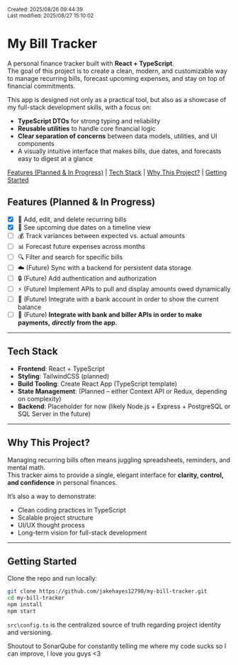 <sub>Created: 2025/08/26 09:44:39
<br/>Last modified: 2025/08/27 15:10:02
</sub>

# My Bill Tracker <!-- omit from toc -->

A personal finance tracker built with **React + TypeScript**.  
The goal of this project is to create a clean, modern, and customizable way to manage recurring bills, forecast upcoming expenses, and stay on top of financial commitments.

This app is designed not only as a practical tool, but also as a showcase of my full-stack development skills, with a focus on:
- **TypeScript DTOs** for strong typing and reliability  
- **Reusable utilities** to handle core financial logic  
- **Clear separation of concerns** between data models, utilities, and UI components  
- A visually intuitive interface that makes bills, due dates, and forecasts easy to digest at a glance




[Features (Planned \& In Progress)](#features-planned--in-progress) |
[Tech Stack](#tech-stack) |
[Why This Project?](#why-this-project) |
[Getting Started](#getting-started)


## Features (Planned & In Progress)

- [x] 📌 Add, edit, and delete recurring bills  
- [x] 📆 See upcoming due dates on a timeline view  
- [ ] 💰 Track variances between expected vs. actual amounts  
- [ ] 📊 Forecast future expenses across months  
- [ ] 🔍 Filter and search for specific bills  
- [ ] ☁️ (Future) Sync with a backend for persistent data storage  
- [ ] 🔒 (Future) Add authentication and authorization
- [ ] ⚡ (Future) Implement APIs to pull and display amounts owed dynamically
- [ ] 🏦 (Future) Integrate with a bank account in order to show the current balance
- [ ] 💸 (Future) **Integrate with bank and biller APIs in order to make payments,** ***directly*** **from the app.**

---

## Tech Stack

- **Frontend**: React + TypeScript  
- **Styling**: TailwindCSS (planned)  
- **Build Tooling**: Create React App (TypeScript template)  
- **State Management**: (Planned – either Context API or Redux, depending on complexity)  
- **Backend**: Placeholder for now (likely Node.js + Express + PostgreSQL or SQL Server in the future)

---

## Why This Project?

Managing recurring bills often means juggling spreadsheets, reminders, and mental math.  
This tracker aims to provide a single, elegant interface for **clarity, control, and confidence** in personal finances.

It’s also a way to demonstrate:
- Clean coding practices in TypeScript  
- Scalable project structure  
- UI/UX thought process  
- Long-term vision for full-stack development  

---

## Getting Started

Clone the repo and run locally:

```bash
git clone https://github.com/jakehayes12798/my-bill-tracker.git
cd my-bill-tracker
npm install
npm start
```

`src\config.ts` is the centralized source of truth regarding project identity and versioning. 

Shoutout to SonarQube for constantly telling me where my code sucks so I can improve, I love you guys <3 